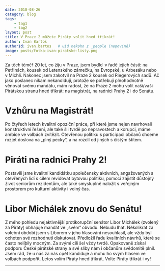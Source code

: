 ```yaml
---
date: 2018-08-26
category: blog
tags:
    - tag1
    - tag2
layout: post
title: V Praze 2 můžete Piráty volit hned třikrát! 
author: Ivan Bartoš
authorId: ivan.bartos   # uid nekoho z _people (nepoviné)
image: posts/fotka-ivan-piratske-listy.png
---
```


Za těch téměř 20 let, co žiju v Praze, jsem bydlel v řadě jejich částí: na Petřinách, kousek od Letenského zámečku, na Evropské, u Arbesáku nebo v Michli. Nakonec jsem zakotvil na Praze 2 kousek od Riegerových sadů. Ač jako poslanec nikam nekandiduji, protože se potřebuji plnohodnotně věnovat svému mandátu, mám radost, že na Praze 2 mohu volit naši/vaši Pirátskou stranu hned třikrát: na magistrát, na radnici Prahy 2 i do Senátu.

# Vzhůru na Magistrát!

Po čtyřech letech kvalitní opoziční práce, při které jsme nejen navrhovali konstruktivní řešení, ale také šli tvrdě po nepravostech a korupci, máme ambice ve volbách zvítězit. Otevřenou politiku s participaci občanů chceme rozjet doslova na „plný pecky“, a na rozdíl od jiných s čistým štítem.

# Piráti na radnici Prahy 2!

Postavili jsme kvalitní kandidátku společensky aktivních, angažovaných a otevřených lidí s cílem revidovat bytovou politiku, pomoci zajistit důstojný život seniorům rezidentům, ale také smysluplně naložit s veřejným prostorem pro kulturní aktivity i volný čas.

# Libor Michálek znovu do Senátu!

Z mého pohledu nejaktivnější protikorupční senátor Libor Michálek (zvolený za Piráty) obhajuje mandát ve „svém“ obvodu. Nebudu lhát. Několikrát za volební období jsem s Liborem v jeho hlasování nesouhlasil, ale vždy byl ochoten své rozhodnutí diskutovat. Předložil řadu kvalitních návrhů, které se často nelíbily mocným. Za svými cíli šel vždy tvrdě. Opakovaně získal podporu České pirátské strany a své sliby nám i občanům svědomitě plnil. Jsem rád, že u nás za nás opět kandiduje a mohu ho svým hlasem ve volbách podpořit.
Letos volím Piráty hned třikrát. Volte Piráty třikrát i vy!


- - -
